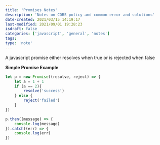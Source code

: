 ```yaml
---
title: 'Promises Notes'
description: 'Notes on CORS policy and common error and solutions'
date-created: 2021/03/15 14:19:17
last-modified: 2021/09/01 19:28:23
isdraft: false
categories: ['javascript', 'general', 'notes']
tags: 
type: 'note'
---
```


A javascript promise either resolves when true or is rejected when false 

__Simple Promise Example__

```javascript
let p = new Promise((resolve, reject) => {
    let a = 1 + 1 
    if (a == 2){
        resolve('success')
    } else {
        reject('failed')
    }
})

p.then((message) => {
    console.log(message)
}).catch((err) => {
    console.log(err)
})

```

